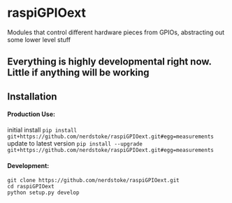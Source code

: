 # raspiGPIOext
Modules that control different hardware pieces from GPIOs, abstracting out some lower level stuff

## Everything is highly developmental right now. Little if anything will be working

## Installation

#### Production Use:

initial install
`pip install git+https://github.com/nerdstoke/raspiGPIOext.git#egg=measurements`
update to latest version
`pip install --upgrade git+https://github.com/nerdstoke/raspiGPIOext.git#egg=measurements`

#### Development:

`git clone https://github.com/nerdstoke/raspiGPIOext.git`  
`cd raspiGPIOext`  
`python setup.py develop`  

